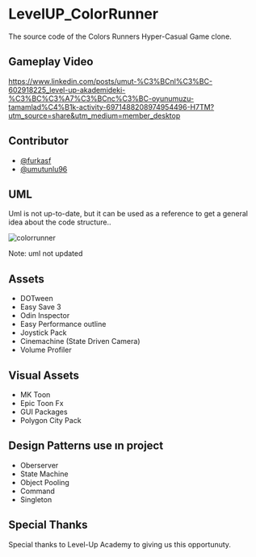 # LevelUP_ColorRunner
The source code of the Colors Runners Hyper-Casual Game clone.

## Gameplay Video

https://www.linkedin.com/posts/umut-%C3%BCnl%C3%BC-602918225_level-up-akademideki-%C3%BC%C3%A7%C3%BCnc%C3%BC-oyunumuzu-tamamlad%C4%B1k-activity-6971488208974954496-H7TM?utm_source=share&utm_medium=member_desktop

## Contributor

- [@furkasf](https://github.com/furkasf)
- [@umutunlu96](https://github.com/umutunlu96)


## UML

Uml is not up-to-date, but it can be used as a reference to get a general idea about the code structure..

![colorrunner](https://user-images.githubusercontent.com/96818482/187957657-541e7e44-7f60-4e7e-b95b-798700bfb2b7.jpg)

Note: uml not updated


## Assets

- DOTween
- Easy Save 3
- Odin Inspector
- Easy Performance outline
- Joystick Pack
- Cinemachine (State Driven Camera)
- Volume Profiler

## Visual Assets
- MK Toon
- Epic Toon Fx
- GUI Packages
- Polygon City Pack

## Design Patterns use ın project

 - Oberserver 
 - State Machine
 - Object Pooling
 - Command
 - Singleton

## Special Thanks
 Special thanks to Level-Up Academy to giving us this opportunuty.
